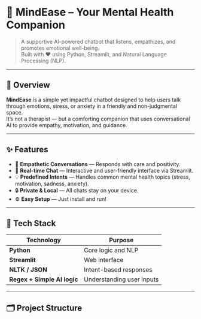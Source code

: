 # 💬 MindEase – Your Mental Health Companion

> A supportive AI-powered chatbot that listens, empathizes, and promotes emotional well-being.  
> Built with ❤️ using Python, Streamlit, and Natural Language Processing (NLP).

---

## 🌿 Overview

**MindEase** is a simple yet impactful chatbot designed to help users talk through emotions, stress, or anxiety in a friendly and non-judgmental space.  
It’s not a therapist — but a comforting companion that uses conversational AI to provide empathy, motivation, and guidance.

---

## ✨ Features

- 🧠 **Empathetic Conversations** — Responds with care and positivity.  
- 💬 **Real-time Chat** — Interactive and user-friendly interface via Streamlit.  
- 💡 **Predefined Intents** — Handles common mental health topics (stress, motivation, sadness, anxiety).  
- 🔒 **Private & Local** — All chats stay on your device.  
- ⚙️ **Easy Setup** — Just install and run!

---

## 🧰 Tech Stack

| Technology | Purpose |
|-------------|----------|
| **Python** | Core logic and NLP |
| **Streamlit** | Web interface |
| **NLTK / JSON** | Intent-based responses |
| **Regex + Simple AI logic** | Understanding user inputs |

---

## 🗂 Project Structure


